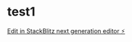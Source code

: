 # test1

[Edit in StackBlitz next generation editor ⚡️](https://stackblitz.com/~/github.com/mamasit2/test1)